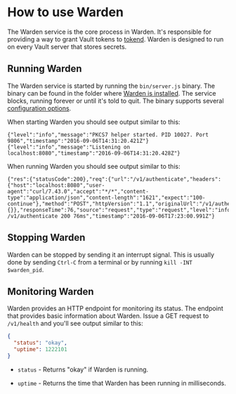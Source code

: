 # How to use Warden #

The Warden service is the core process in Warden. It's responsible for
providing a way to grant Vault tokens to [tokend][tokend]. Warden is designed to
run on every Vault server that stores secrets.

## Running Warden ##

The Warden service is started by running the `bin/server.js` binary. The binary
can be found in the folder where [Warden is installed][installation]. The
service blocks, running forever or until it's told to quit. The binary supports
several [configuration options][Configuration].

When starting Warden you should see output similar to this:

~~~text
{"level":"info","message":"PKCS7 helper started. PID 10027. Port 9806","timestamp":"2016-09-06T14:31:20.421Z"}
{"level":"info","message":"Listening on localhost:8080","timestamp":"2016-09-06T14:31:20.428Z"}
~~~

When running Warden you should see output similar to this:

~~~text
{"res":{"statusCode":200},"req":{"url":"/v1/authenticate","headers":{"host":"localhost:8080","user-agent":"curl/7.43.0","accept":"*/*","content-type":"application/json","content-length":"1621","expect":"100-continue"},"method":"POST","httpVersion":"1.1","originalUrl":"/v1/authenticate","query":{}},"responseTime":76,"source":"request","type":"request","level":"info","message":"POST /v1/authenticate 200 76ms","timestamp":"2016-09-06T17:23:00.991Z"}
~~~

## Stopping Warden ##

Warden can be stopped by sending it an interrupt signal. This is usually done
by sending `Ctrl-C` from a terminal or by running `kill -INT $warden_pid`.

## Monitoring Warden ##

Warden provides an HTTP endpoint for monitoring its status. The endpoint that
provides basic information about Warden. Issue a GET request to `/v1/health` and
you'll see output similar to this:

~~~json
{
  "status": "okay",
  "uptime": 1222101
}
~~~

  * `status` - Returns "okay" if Warden is running.

  * `uptime` - Returns the time that Warden has been running in milliseconds.

[installation]: "./Installation.md"
[configuration]: "./Configuration.md"
[tokend]: https://github.com/rapid7/tokend
